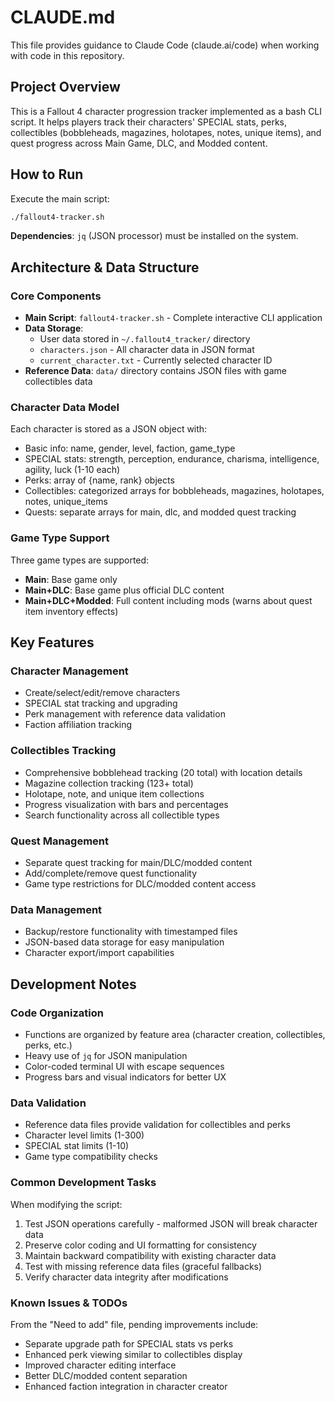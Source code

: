 # CLAUDE.md

This file provides guidance to Claude Code (claude.ai/code) when working with code in this repository.

## Project Overview

This is a Fallout 4 character progression tracker implemented as a bash CLI script. It helps players track their characters' SPECIAL stats, perks, collectibles (bobbleheads, magazines, holotapes, notes, unique items), and quest progress across Main Game, DLC, and Modded content.

## How to Run

Execute the main script:
```bash
./fallout4-tracker.sh
```

**Dependencies**: `jq` (JSON processor) must be installed on the system.

## Architecture & Data Structure

### Core Components

- **Main Script**: `fallout4-tracker.sh` - Complete interactive CLI application
- **Data Storage**: 
  - User data stored in `~/.fallout4_tracker/` directory
  - `characters.json` - All character data in JSON format
  - `current_character.txt` - Currently selected character ID
- **Reference Data**: `data/` directory contains JSON files with game collectibles data

### Character Data Model

Each character is stored as a JSON object with:
- Basic info: name, gender, level, faction, game_type
- SPECIAL stats: strength, perception, endurance, charisma, intelligence, agility, luck (1-10 each)
- Perks: array of {name, rank} objects
- Collectibles: categorized arrays for bobbleheads, magazines, holotapes, notes, unique_items
- Quests: separate arrays for main, dlc, and modded quest tracking

### Game Type Support

Three game types are supported:
- **Main**: Base game only
- **Main+DLC**: Base game plus official DLC content
- **Main+DLC+Modded**: Full content including mods (warns about quest item inventory effects)

## Key Features

### Character Management
- Create/select/edit/remove characters
- SPECIAL stat tracking and upgrading
- Perk management with reference data validation
- Faction affiliation tracking

### Collectibles Tracking
- Comprehensive bobblehead tracking (20 total) with location details
- Magazine collection tracking (123+ total)
- Holotape, note, and unique item collections
- Progress visualization with bars and percentages
- Search functionality across all collectible types

### Quest Management
- Separate quest tracking for main/DLC/modded content
- Add/complete/remove quest functionality
- Game type restrictions for DLC/modded content access

### Data Management
- Backup/restore functionality with timestamped files
- JSON-based data storage for easy manipulation
- Character export/import capabilities

## Development Notes

### Code Organization
- Functions are organized by feature area (character creation, collectibles, perks, etc.)
- Heavy use of `jq` for JSON manipulation
- Color-coded terminal UI with escape sequences
- Progress bars and visual indicators for better UX

### Data Validation
- Reference data files provide validation for collectibles and perks
- Character level limits (1-300)
- SPECIAL stat limits (1-10)
- Game type compatibility checks

### Common Development Tasks

When modifying the script:
1. Test JSON operations carefully - malformed JSON will break character data
2. Preserve color coding and UI formatting for consistency
3. Maintain backward compatibility with existing character data
4. Test with missing reference data files (graceful fallbacks)
5. Verify character data integrity after modifications

### Known Issues & TODOs

From the "Need to add" file, pending improvements include:
- Separate upgrade path for SPECIAL stats vs perks
- Enhanced perk viewing similar to collectibles display
- Improved character editing interface
- Better DLC/modded content separation
- Enhanced faction integration in character creator
